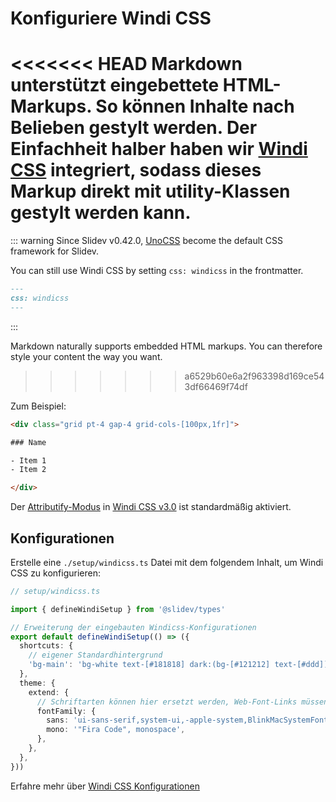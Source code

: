 # Konfiguriere Windi CSS

<Environment type="node" />

<<<<<<< HEAD
Markdown unterstützt eingebettete HTML-Markups. So können Inhalte nach Belieben gestylt werden. Der Einfachheit halber haben wir [Windi CSS](https://github.com/windicss/windicss) integriert, sodass dieses Markup direkt mit utility-Klassen gestylt werden kann.
=======
::: warning
Since Slidev v0.42.0, [UnoCSS](/custom/config-unocss) become the default CSS framework for Slidev.

You can still use Windi CSS by setting `css: windicss` in the frontmatter.
```md
---
css: windicss
---
```
:::

Markdown naturally supports embedded HTML markups. You can therefore style your content the way you want.
>>>>>>> a6529b60e6a2f963398d169ce543df66469f74df

Zum Beispiel:

```html
<div class="grid pt-4 gap-4 grid-cols-[100px,1fr]">

### Name

- Item 1
- Item 2

</div>
```

Der [Attributify-Modus](https://windicss.org/posts/v30.html#attributify-mode) in [Windi CSS v3.0](https://windicss.org/posts/v30.html) ist standardmäßig aktiviert.

## Konfigurationen

Erstelle eine `./setup/windicss.ts` Datei mit dem folgendem Inhalt, um Windi CSS zu konfigurieren:

```ts
// setup/windicss.ts

import { defineWindiSetup } from '@slidev/types'

// Erweiterung der eingebauten Windicss-Konfigurationen
export default defineWindiSetup(() => ({
  shortcuts: {
    // eigener Standardhintergrund
    'bg-main': 'bg-white text-[#181818] dark:(bg-[#121212] text-[#ddd])',
  },
  theme: {
    extend: {
      // Schriftarten können hier ersetzt werden, Web-Font-Links müssen der `index.html` Datei hinzugefügt werden.
      fontFamily: {
        sans: 'ui-sans-serif,system-ui,-apple-system,BlinkMacSystemFont,"Segoe UI",Roboto,"Helvetica Neue",Arial,"Noto Sans",sans-serif,"Apple Color Emoji","Segoe UI Emoji","Segoe UI Symbol","Noto Color Emoji"',
        mono: '"Fira Code", monospace',
      },
    },
  },
}))
```

Erfahre mehr über [Windi CSS Konfigurationen](https://windicss.org/guide/configuration.html)
